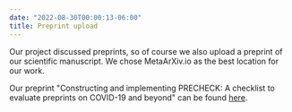 ```yaml
---
date: "2022-08-30T00:00:13-06:00"
title: Preprint upload
---
```

  
Our project discussed preprints, so of course we also upload a preprint of our scientific manuscript. We chose MetaArXiv.io as the best location for our work. 

Our preprint "Constructing and implementing PRECHECK: A checklist to evaluate preprints on COVID-19 and beyond" can be found [here](https://osf.io/preprints/metaarxiv/nb928).

